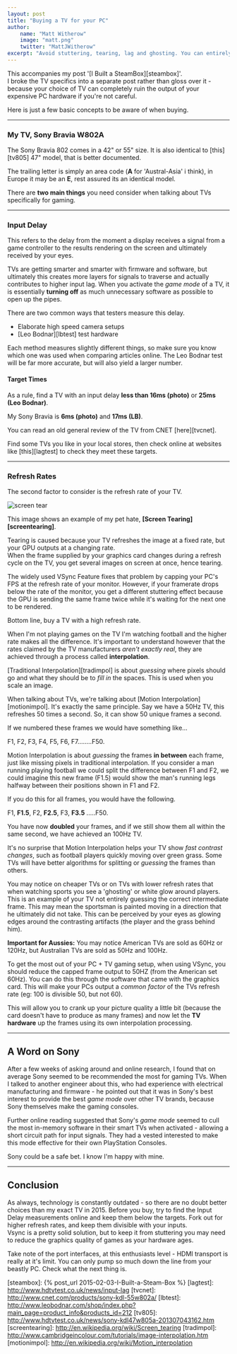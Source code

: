```yaml
---
layout: post
title: "Buying a TV for your PC"
author: 
    name: "Matt Witherow"
    image: "matt.png"
    twitter: "MattJWitherow"
excerpt: "Avoid stuttering, tearing, lag and ghosting. You can entirely ruin your PC gaming if you're not careful. This accompanies my 'I Built a SteamBox' post."
---
```


This accompanies my post '[I Built a SteamBox][steambox]'.   
I broke the TV specifics into a separate post rather than gloss over it - because your choice of TV can completely ruin the output of your expensive PC hardware if you're not careful. 

Here is just a few basic concepts to be aware of when buying.

---

### My TV, Sony Bravia W802A

The Sony Bravia 802 comes in a 42" or 55" size.
It is also identical to [this][tv805] 47" model, that is better documented.

The trailing letter is simply an area code (**A** for 'Austral-Asia' i think), in Europe it may be an **E**, rest assured its an identical model. 

There are **two main things** you need consider when talking about TVs specifically for gaming.

---

### Input Delay 

This refers to the delay from the moment a display receives a signal from a game controller to the results rendering on the screen and ultimately received by your eyes. 

TVs are getting smarter and smarter with firmware and software, but ultimately this creates more layers for signals to traverse and actually contributes to higher input lag. When you activate the *game mode* of a TV, it is essentially **turning off** as much unnecessary software as possible to open up the pipes.

There are two common ways that testers measure this delay.  

+ Elaborate high speed camera setups
+ [Leo Bodnar][lbtest] test hardware

Each method measures slightly different things, so make sure you know which one was used when comparing articles online. The Leo Bodnar test will be far more accurate, but will also yield a larger number. 

#### Target Times

As a rule, find a TV with an input delay **less than 16ms (photo)** or **25ms (Leo Bodnar)**.

My Sony Bravia  is **6ms (photo)** and **17ms (LB)**. 

You can read an old general review of the TV from CNET [here][tvcnet].

Find some TVs you like in your local stores, then check online at websites like [this][lagtest] to check they meet these targets.

---

### Refresh Rates

The second factor to consider is the refresh rate of your TV.   

![screen tear](http://upload.wikimedia.org/wikipedia/commons/0/03/Tearing_%28simulated%29.jpg "Screen Tearing Example By Vanessaezekowitz")  

This image shows an example of my pet hate, **[Screen Tearing][screentearing]**.

Tearing is caused because your TV refreshes the image at a fixed rate, but your GPU outputs at a changing rate.   
When the frame supplied by your graphics card changes during a refresh cycle on the TV, you get several images on screen at once, hence tearing.

The widely used VSync Feature fixes that problem by capping your PC's FPS at the refresh rate of your monitor. However, if your framerate drops below the rate of the monitor, you get a different stuttering effect because the GPU is sending the same frame twice while it's waiting for the next one to be rendered.

Bottom line, buy a TV with a high refresh rate.

When I'm not playing games on the TV I'm watching football and the higher rate makes all the difference. It's important to understand however that the rates claimed by the TV manufacturers *aren't exactly real*, they are achieved through a process called **interpolation**.

[Traditional Interpolation][tradimpol] is about *guessing* where pixels should go and what they should be to *fill in* the spaces. This is used when you scale an image.

When talking about TVs, we're talking about [Motion Interpolation][motionimpol]. It's exactly the same principle. 
Say we have a 50Hz TV, this refreshes 50 times a second. So, it can show 50 unique frames a second.

If we numbered these frames we would have something like...

F1, F2, F3, F4, F5, F6, F7........F50.

Motion Interpolation is about *guessing* the frames **in between** each frame, just like missing pixels in traditional interpolation. If you consider a man running playing football we could split the difference between F1 and F2, we could imagine this new frame (F1.5) would show the man's running legs halfway between their positions shown in F1 and F2. 

If you do this for all frames, you would have the following.

F1, **F1.5**, F2, **F2.5**, F3, **F3.5** .....F50.

You have now **doubled** your frames, and if we still show them all within the same second, we have achieved an 100Hz TV.

It's no surprise that Motion Interpolation helps your TV show *fast contrast changes*, such as football players quickly moving over green grass. Some TVs will have better algorithms for splitting or *guessing* the frames than others.  

You may notice on cheaper TVs or on TVs with lower refresh rates that when watching sports you see a 'ghosting' or white glow around players. This is an example of your TV not entirely guessing the correct intermediate frame. This may mean the sportsman is painted moving in a direction that he ultimately did not take. This can be perceived by your eyes as glowing edges around the contrasting artifacts (the player and the grass behind him).

**Important for Aussies:** You may notice American TVs are sold as 60Hz or 120Hz, but Australian TVs are sold as 50Hz and 100Hz. 

To get the most out of your PC + TV gaming setup, when using VSync, you should reduce the capped frame output to 50HZ (from the American set 60Hz). You can do this through the software that came with the graphics card. This will make your PCs output a *common factor* of the TVs refresh rate (eg: 100 is divisible 50, but not 60). 

This will allow you to crank up your picture quality a little bit (because the card doesn't have to produce as many frames) and now let the **TV hardware** up the frames using its own interpolation processing.

---

## A Word on Sony

After a few weeks of asking around and online research, I found that on average Sony seemed to be recommended the most for gaming TVs. When I talked to another engineer about this, who had experience with electrical manufacturing and firmware - he pointed out that it was in Sony's best interest to provide the best *game mode* over other TV brands, because Sony themselves make the gaming consoles. 

Further online reading suggested that Sony's *game mode* seemed to cull the most in-memory software in their smart TVs when activated - allowing a short circuit path for input signals. They had a vested interested to make this mode effective for their own PlayStation Consoles. 

Sony could be a safe bet. I know I'm happy with mine.

---

## Conclusion

As always, technology is constantly outdated - so there are no doubt better choices than my exact TV in 2015. 
Before you buy, try to find the Input Delay measurements online and keep them below the targets. 
Fork out for higher refresh rates, and keep them divisible with your inputs.  
Vsync is a pretty solid solution, but to keep it from stuttering you may need to reduce the graphics quality of games as your hardware ages. 

Take note of the port interfaces, at this enthusiasts level - HDMI transport is really at it's limit. You can only pump so much down the line from your beastly PC.
Check what the next thing is. 


[steambox]: {% post_url 2015-02-03-I-Built-a-Steam-Box %}
[lagtest]: http://www.hdtvtest.co.uk/news/input-lag
[tvcnet]: http://www.cnet.com/products/sony-kdl-55w802a/
[lbtest]: http://www.leobodnar.com/shop/index.php?main_page=product_info&products_id=212
[tv805]: http://www.hdtvtest.co.uk/news/sony-kdl47w805a-201307043162.htm
[screentearing]: http://en.wikipedia.org/wiki/Screen_tearing
[tradimpol]: http://www.cambridgeincolour.com/tutorials/image-interpolation.htm
[motionimpol]: http://en.wikipedia.org/wiki/Motion_interpolation



